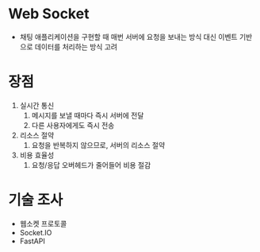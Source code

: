 # Web Socket
- 채팅 애플리케이션을 구현할 때 매번 서버에 요청을 보내는 방식 대신 이벤트 기반으로 데이터를 처리하는 방식 고려

# 장점

1. 실시간 통신
    1. 메시지를 보낼 때마다 즉시 서버에 전달
    2. 다른 사용자에게도 즉시 전송
2. 리소스 절약
    1. 요청을 반복하지 않으므로, 서버의 리소스 절약
3. 비용 효율성
    1. 요청/응답 오버헤드가 줄어들어 비용 절감

# 기술 조사

- 웹소켓 프로토콜
- Socket.IO
- FastAPI
